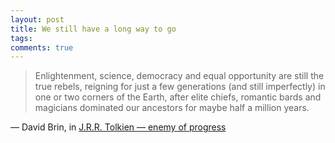 ```yaml
---
layout: post
title: We still have a long way to go
tags: 
comments: true
---
```

> Enlightenment, science, democracy and equal opportunity are still the
> true rebels, reigning for just a few generations (and still
> imperfectly) in one or two corners of the Earth, after elite chiefs,
> romantic bards and magicians dominated our ancestors for maybe half a
> million years.

— David Brin, in [J.R.R. Tolkien — enemy of progress](http://dir.salon.com/story/ent/feature/2002/12/17/tolkien_brin/print.html)
